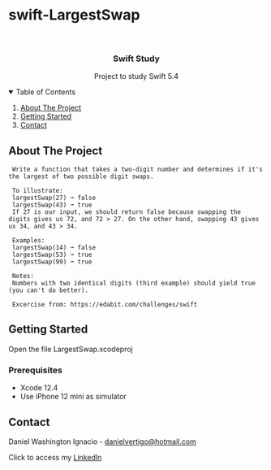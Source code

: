 # swift-LargestSwap

<!-- PROJECT LOGO -->
<br />
<p align="center">

  <h3 align="center">Swift Study</h3>
  <p align="center">
    Project to study Swift 5.4
  </p>
</p>



<!-- TABLE OF CONTENTS -->
<details open="open">
  <summary>Table of Contents</summary>
  <ol>
    <li>
      <a href="#about-the-project">About The Project</a>
    </li>
    <li>
      <a href="#getting-started">Getting Started</a>
    </li>
    <li><a href="#contact">Contact</a></li>
  </ol>
</details>



<!-- ABOUT THE PROJECT -->
## About The Project
 
  
     Write a function that takes a two-digit number and determines if it's the largest of two possible digit swaps.
     
     To illustrate:
     largestSwap(27) ➞ false
     largestSwap(43) ➞ true
     If 27 is our input, we should return false because swapping the digits gives us 72, and 72 > 27. On the other hand, swapping 43 gives us 34, and 43 > 34.
     
     Examples:
     largestSwap(14) ➞ false
     largestSwap(53) ➞ true
     largestSwap(99) ➞ true
     
     Notes:
     Numbers with two identical digits (third example) should yield true (you can't do better).

     Excercise from: https://edabit.com/challenges/swift


<!-- GETTING STARTED -->
## Getting Started

Open the file LargestSwap.xcodeproj 

### Prerequisites

* Xcode 12.4
* Use iPhone 12 mini as simulator 

<!-- CONTACT -->
## Contact

Daniel Washington Ignacio - danielvertigo@hotmail.com

Click to access my [LinkedIn](https://www.linkedin.com/in/daniel-washington-ignacio-ab439b164/)
